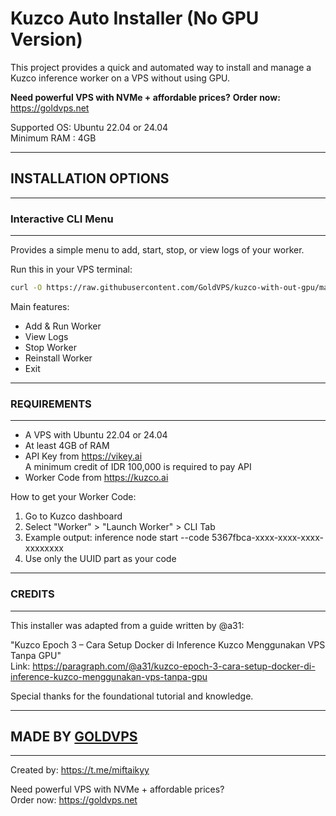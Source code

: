 
# Kuzco Auto Installer (No GPU Version)

This project provides a quick and automated way to install
and manage a Kuzco inference worker on a VPS without using GPU.

**Need powerful VPS with NVMe + affordable prices?**
**Order now:** https://goldvps.net

Supported OS: Ubuntu 22.04 or 24.04  
Minimum RAM : 4GB

------------------------------------------------------------
## INSTALLATION OPTIONS
------------------------------------------------------------

### Interactive CLI Menu
-------------------------------
Provides a simple menu to add, start, stop, or view logs of your worker.

Run this in your VPS terminal:
```bash
curl -O https://raw.githubusercontent.com/GoldVPS/kuzco-with-out-gpu/main/kuzco-menu.sh && bash kuzco-menu.sh
```

Main features:
  - Add & Run Worker
  - View Logs
  - Stop Worker
  - Reinstall Worker
  - Exit

------------------------------------------------------------
### REQUIREMENTS
------------------------------------------------------------

- A VPS with Ubuntu 22.04 or 24.04
- At least 4GB of RAM
- API Key from https://vikey.ai  
  A minimum credit of IDR 100,000 is required to pay API
- Worker Code from https://kuzco.ai

How to get your Worker Code:
  1. Go to Kuzco dashboard
  2. Select "Worker" > "Launch Worker" > CLI Tab
  3. Example output:
     inference node start --code 5367fbca-xxxx-xxxx-xxxx-xxxxxxxx
  4. Use only the UUID part as your code

------------------------------------------------------------
### CREDITS
------------------------------------------------------------

This installer was adapted from a guide written by @a31:

"Kuzco Epoch 3 – Cara Setup Docker di Inference Kuzco Menggunakan VPS Tanpa GPU"  
Link: https://paragraph.com/@a31/kuzco-epoch-3-cara-setup-docker-di-inference-kuzco-menggunakan-vps-tanpa-gpu

Special thanks for the foundational tutorial and knowledge.

------------------------------------------------------------
## MADE BY [GOLDVPS](https://goldvps.net)
------------------------------------------------------------

Created by: https://t.me/miftaikyy

Need powerful VPS with NVMe + affordable prices?  
Order now: https://goldvps.net
